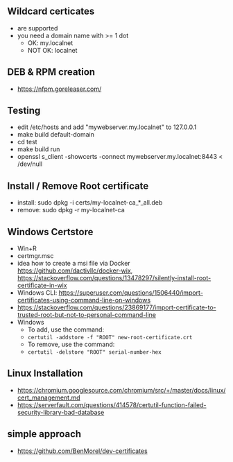 ## Wildcard certicates
  - are supported
  - you need a domain name with >= 1 dot
    - OK: my.localnet
    - NOT OK: localnet

## DEB & RPM creation

  - https://nfpm.goreleaser.com/

## Testing
  - edit /etc/hosts and add "mywebserver.my.localnet" to 127.0.0.1
  - make build default-domain
  - cd test
  - make build run
  - openssl s_client -showcerts -connect mywebserver.my.localnet:8443 < /dev/null

## Install / Remove Root certificate
  - install: sudo dpkg -i certs/my-localnet-ca_*_all.deb
  - remove: sudo dpkg -r my-localnet-ca

## Windows Certstore

  - Win+R
  - certmgr.msc
  - idea how to create a msi file via Docker <https://github.com/dactivllc/docker-wix>, <https://stackoverflow.com/questions/13478297/silently-install-root-certificate-in-wix>
  - Windows CLI: https://superuser.com/questions/1506440/import-certificates-using-command-line-on-windows
  - <https://stackoverflow.com/questions/23869177/import-certificate-to-trusted-root-but-not-to-personal-command-line>
  - Windows
      - To add, use the command:
      - `certutil -addstore -f "ROOT" new-root-certificate.crt`
      - To remove, use the command:
      - `certutil -delstore "ROOT" serial-number-hex`

## Linux Installation
  - https://chromium.googlesource.com/chromium/src/+/master/docs/linux/cert_management.md
  - https://serverfault.com/questions/414578/certutil-function-failed-security-library-bad-database

## simple approach

  - <https://github.com/BenMorel/dev-certificates>
